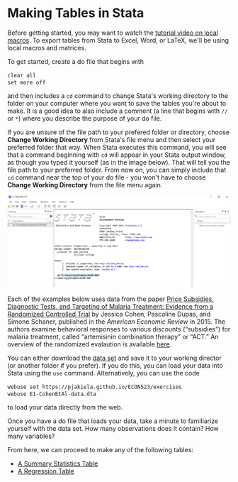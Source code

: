 # Making Tables in Stata

Before getting started, you may want to watch the [tutorial video on local macros](https://pjakiela.github.io/stata/macroMod.html).  To export 
tables from Stata to Excel, Word, or LaTeX, we'll be using local macros and matrices.

To get started, create a do file that begins with 
```
clear all
set more off
```
and then includes a `cd` command to change Stata's working directory to the folder 
on your computer where you want to save the tables you're about to make.  It is a good idea 
to also include a comment (a line that begins with `//` or `*`) where you describe the purpose of your 
do file.

If you are unsure of the file path to your prefered folder or directory, choose 
**Change Working Directory** from Stata's file menu and then select your preferred 
folder that way.  When Stata executes this command, you will see that a command beginning with 
`cd` will appear in your Stata output window, as though you typed it yourself (as in the image below).  That will tell you 
the file path to your preferred folder.  From now on, you can simply include that `cd` command 
near the top of your do file - you won't have to choose **Change Working Directory** from the 
file menu again.

![cd command](stata-cd.png)

Each of the examples below uses data from the
paper [Price Subsidies, Diagnostic Tests, and Targeting of Malaria Treatment: Evidence from a Randomized Controlled Trial](https://www.aeaweb.org/articles?id=10.1257/aer.20130267) 
by Jessica Cohen, Pascaline Dupas, and Simone Schaner, published in the _American Economic Review_ in 2015. The authors 
examine behavioral responses to various discounts (“subsidies”) for malaria treatment, called “artemisinin combination therapy” 
or “ACT.” An overview of the randomized evalaution is available 
[here](https://www.povertyactionlab.org/sites/default/files/publication/2011.12.15-Subsidizing-Malaria.pdf).

You can either download the [data set](https://pjakiela.github.io/ECON523/exercises/E1-CohenEtAl-data.dta) and 
save it to your working director (or another folder if you prefer).  If you do this, you can load your data into 
Stata using the `use` command.  Alternatively, you can use the code
```
webuse set https://pjakiela.github.io/ECON523/exercises
webuse E1-CohenEtAl-data.dta
```
to load your data directly from the web.

Once you have a do file that loads your data, take a minute to familiarize yourself 
with the data set.  How many observations does it contain?  How many variables?  

From here, we can proceed to make any of the following tables:

- [A Summary Statistics Table](https://pjakiela.github.io/stata/summ-stats-table.html)   
- [A Regression Table](https://pjakiela.github.io/stata/regression-table.html)    


